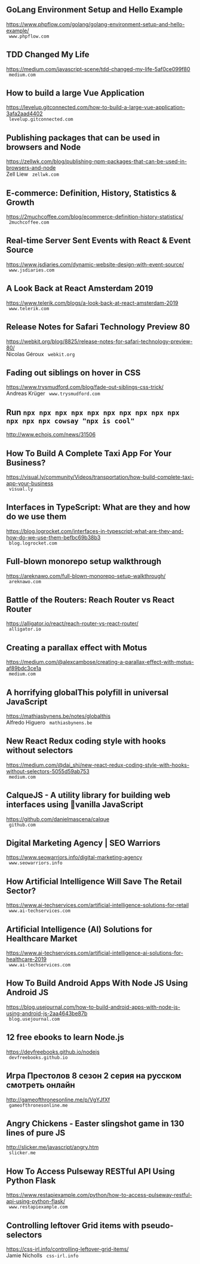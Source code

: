 ## GoLang Environment Setup and Hello Example  
https://www.phpflow.com/golang/golang-environment-setup-and-hello-example/  
 ` www.phpflow.com`
  

## TDD Changed My Life  
https://medium.com/javascript-scene/tdd-changed-my-life-5af0ce099f80  
 ` medium.com`
  

## How to build a large Vue Application  
https://levelup.gitconnected.com/how-to-build-a-large-vue-application-3afa2aad4402  
 ` levelup.gitconnected.com`
  

## Publishing packages that can be used in browsers and Node  
https://zellwk.com/blog/publishing-npm-packages-that-can-be-used-in-browsers-and-node  
Zell Liew ` zellwk.com`
  

## E-commerce: Definition, History, Statistics & Growth  
https://2muchcoffee.com/blog/ecommerce-definition-history-statistics/  
 ` 2muchcoffee.com`
  

## Real-time Server Sent Events with React & Event Source  
https://www.jsdiaries.com/dynamic-website-design-with-event-source/  
 ` www.jsdiaries.com`
  

## A Look Back at React Amsterdam 2019  
https://www.telerik.com/blogs/a-look-back-at-react-amsterdam-2019  
 ` www.telerik.com`
  

## Release Notes for Safari Technology Preview 80  
https://webkit.org/blog/8825/release-notes-for-safari-technology-preview-80/  
Nicolas Géroux ` webkit.org`
  

## Fading out siblings on hover in CSS  
https://www.trysmudford.com/blog/fade-out-siblings-css-trick/  
Andreas Krüger ` www.trysmudford.com`
  

## Run `npx npx npx npx npx npx npx npx npx npx npx npx npx cowsay "npx is cool"`  
http://www.echojs.com/news/31506  
 
  

## How To Build A Complete Taxi App For Your Business?  
https://visual.ly/community/Videos/transportation/how-build-complete-taxi-app-your-business  
 ` visual.ly`
  

## Interfaces in TypeScript: What are they and how do we use them  
https://blog.logrocket.com/interfaces-in-typescript-what-are-they-and-how-do-we-use-them-befbc69b38b3  
 ` blog.logrocket.com`
  

## Full-blown monorepo setup walkthrough  
https://areknawo.com/full-blown-monorepo-setup-walkthrough/  
 ` areknawo.com`
  

## Battle of the Routers: Reach Router vs React Router  
https://alligator.io/react/reach-router-vs-react-router/  
 ` alligator.io`
  

## Creating a parallax effect with Motus  
https://medium.com/@alexcambose/creating-a-parallax-effect-with-motus-af89bdc3ce1a  
 ` medium.com`
  

## A horrifying globalThis polyfill in universal JavaScript  
https://mathiasbynens.be/notes/globalthis  
Alfredo Higuero ` mathiasbynens.be`
  

## New React Redux coding style with hooks without selectors  
https://medium.com/@dai_shi/new-react-redux-coding-style-with-hooks-without-selectors-5055d59ab753  
 ` medium.com`
  

## CalqueJS - A utility library for building web interfaces using 🍦vanilla JavaScript  
https://github.com/danielmascena/calque  
 ` github.com`
  

## Digital Marketing Agency | SEO Warriors  
https://www.seowarriors.info/digital-marketing-agency  
 ` www.seowarriors.info`
  

## How Artificial Intelligence Will Save The Retail Sector?  
https://www.ai-techservices.com/artificial-intelligence-solutions-for-retail  
 ` www.ai-techservices.com`
  

## Artificial Intelligence (AI) Solutions for Healthcare Market  
https://www.ai-techservices.com/artificial-intelligence-ai-solutions-for-healthcare-2019  
 ` www.ai-techservices.com`
  

## How To Build Android Apps With Node JS Using Android JS  
https://blog.usejournal.com/how-to-build-android-apps-with-node-js-using-android-js-2aa4643be87b  
 ` blog.usejournal.com`
  

## 12 free ebooks to learn Node.js  
https://devfreebooks.github.io/nodejs  
 ` devfreebooks.github.io`
  

## Игра Престолов 8 сезон 2 серия на русском смотреть онлайн  
http://gameofthronesonline.me/p/VgYJfXf  
 ` gameofthronesonline.me`
  

## Angry Chickens - Easter slingshot game in 130 lines of pure JS  
http://slicker.me/javascript/angry.htm  
 ` slicker.me`
  

## How To Access Pulseway RESTful API Using Python Flask  
https://www.restapiexample.com/python/how-to-access-pulseway-restful-api-using-python-flask/  
 ` www.restapiexample.com`
  

## Controlling leftover Grid items with pseudo-selectors  
https://css-irl.info/controlling-leftover-grid-items/  
Jamie Nicholls ` css-irl.info`
  

